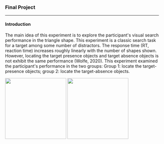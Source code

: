 ### Final Project

---

#### Introduction

The main idea of this experiment is to explore the participant's visual search performance in the triangle shape. This experiment is a classic search task for a target among some number of distractors. The response time (RT, reaction time) increases roughly linearly with the number of shapes shown. However, locating the target presence objects and target absence objects is not exhibit the same performance (Wolfe, 2020). This experiment examined the participant's performance in the two groups: Group 1: locate the target-presence objects; group 2: locate the target-absence objects. 

<div class='imabox'>
   <img src = https://github.com/SakuraChaojun/selected-courses/blob/main/Computer%20Programming%20for%20Psychology/project/images/condition_2.png style="width:200px"> <img src = https://github.com/SakuraChaojun/selected-courses/blob/main/Computer%20Programming%20for%20Psychology/project/images/condition_4.png style="width:200px">
</div>







